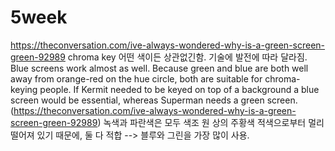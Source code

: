 # 5week
https://theconversation.com/ive-always-wondered-why-is-a-green-screen-green-92989
chroma key
어떤 색이든 상관없긴함. 기술에 발전에 따라 달라짐.
Blue screens work almost as well. Because green and blue are both well away from orange-red on the hue circle, both are suitable for chroma-keying people. If Kermit needed to be keyed on top of a background a blue screen would be essential, whereas Superman needs a green screen. (https://theconversation.com/ive-always-wondered-why-is-a-green-screen-green-92989)
녹색과 파란색은 모두 색조 원 상의 주황색 적색으로부터 멀리 떨어져 있기 때문에, 둘 다 적합
--> 블루와 그린을 가장 많이 사용.





